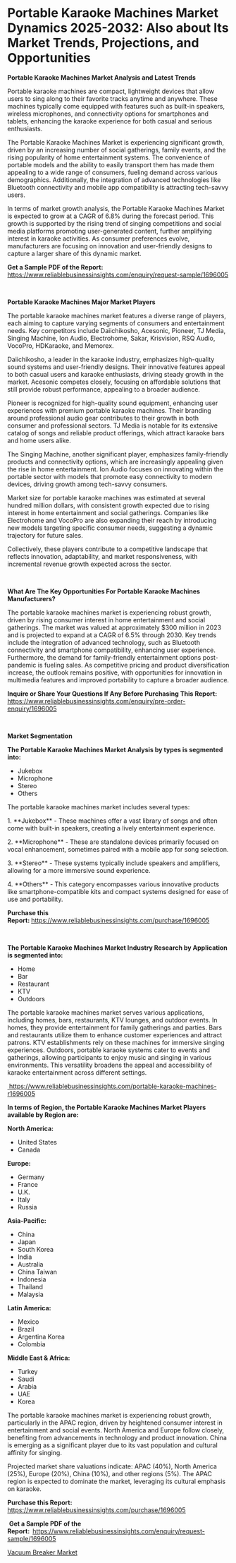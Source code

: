 <p><h1>Portable Karaoke Machines Market Dynamics 2025-2032: Also about Its Market Trends, Projections, and Opportunities</h1></p><p><strong>Portable Karaoke Machines Market Analysis and Latest Trends</strong></p>
<p><p>Portable karaoke machines are compact, lightweight devices that allow users to sing along to their favorite tracks anytime and anywhere. These machines typically come equipped with features such as built-in speakers, wireless microphones, and connectivity options for smartphones and tablets, enhancing the karaoke experience for both casual and serious enthusiasts.</p><p>The Portable Karaoke Machines Market is experiencing significant growth, driven by an increasing number of social gatherings, family events, and the rising popularity of home entertainment systems. The convenience of portable models and the ability to easily transport them has made them appealing to a wide range of consumers, fueling demand across various demographics. Additionally, the integration of advanced technologies like Bluetooth connectivity and mobile app compatibility is attracting tech-savvy users.</p><p>In terms of market growth analysis, the Portable Karaoke Machines Market is expected to grow at a CAGR of 6.8% during the forecast period. This growth is supported by the rising trend of singing competitions and social media platforms promoting user-generated content, further amplifying interest in karaoke activities. As consumer preferences evolve, manufacturers are focusing on innovation and user-friendly designs to capture a larger share of this dynamic market.</p></p>
<p><strong>Get a Sample PDF of the Report:&nbsp;</strong> <a href="https://www.reliablebusinessinsights.com/enquiry/request-sample/1696005?utm_campaign=3134&utm_medium=2&utm_source=Github&utm_content=ia&utm_term=11042025&utm_id=portable-karaoke-machines">https://www.reliablebusinessinsights.com/enquiry/request-sample/1696005</a></p>
<p>&nbsp;</p>
<p><strong>Portable Karaoke Machines Major Market Players</strong></p>
<p><p>The portable karaoke machines market features a diverse range of players, each aiming to capture varying segments of consumers and entertainment needs. Key competitors include Daiichikosho, Acesonic, Pioneer, TJ Media, Singing Machine, Ion Audio, Electrohome, Sakar, Krisvision, RSQ Audio, VocoPro, HDKaraoke, and Memorex.</p><p>Daiichikosho, a leader in the karaoke industry, emphasizes high-quality sound systems and user-friendly designs. Their innovative features appeal to both casual users and karaoke enthusiasts, driving steady growth in the market. Acesonic competes closely, focusing on affordable solutions that still provide robust performance, appealing to a broader audience.</p><p>Pioneer is recognized for high-quality sound equipment, enhancing user experiences with premium portable karaoke machines. Their branding around professional audio gear contributes to their growth in both consumer and professional sectors. TJ Media is notable for its extensive catalog of songs and reliable product offerings, which attract karaoke bars and home users alike.</p><p>The Singing Machine, another significant player, emphasizes family-friendly products and connectivity options, which are increasingly appealing given the rise in home entertainment. Ion Audio focuses on innovating within the portable sector with models that promote easy connectivity to modern devices, driving growth among tech-savvy consumers.</p><p>Market size for portable karaoke machines was estimated at several hundred million dollars, with consistent growth expected due to rising interest in home entertainment and social gatherings. Companies like Electrohome and VocoPro are also expanding their reach by introducing new models targeting specific consumer needs, suggesting a dynamic trajectory for future sales.</p><p>Collectively, these players contribute to a competitive landscape that reflects innovation, adaptability, and market responsiveness, with incremental revenue growth expected across the sector.</p></p>
<p>&nbsp;</p>
<p><strong>What Are The Key Opportunities For Portable Karaoke Machines Manufacturers?</strong></p>
<p><p>The portable karaoke machines market is experiencing robust growth, driven by rising consumer interest in home entertainment and social gatherings. The market was valued at approximately $300 million in 2023 and is projected to expand at a CAGR of 6.5% through 2030. Key trends include the integration of advanced technology, such as Bluetooth connectivity and smartphone compatibility, enhancing user experience. Furthermore, the demand for family-friendly entertainment options post-pandemic is fueling sales. As competitive pricing and product diversification increase, the outlook remains positive, with opportunities for innovation in multimedia features and improved portability to capture a broader audience.</p></p>
<p><strong>Inquire or Share Your Questions If Any Before Purchasing This Report:</strong> <a href="https://www.reliablebusinessinsights.com/enquiry/pre-order-enquiry/1696005?utm_campaign=3134&utm_medium=2&utm_source=Github&utm_content=ia&utm_term=11042025&utm_id=portable-karaoke-machines">https://www.reliablebusinessinsights.com/enquiry/pre-order-enquiry/1696005</a></p>
<p>&nbsp;</p>
<p><strong>Market Segmentation</strong></p>
<p><strong>The Portable Karaoke Machines Market Analysis by types is segmented into:</strong></p>
<p><ul><li>Jukebox</li><li>Microphone</li><li>Stereo</li><li>Others</li></ul></p>
<p><p>The portable karaoke machines market includes several types: </p><p>1. **Jukebox** - These machines offer a vast library of songs and often come with built-in speakers, creating a lively entertainment experience. </p><p>2. **Microphone** - These are standalone devices primarily focused on vocal enhancement, sometimes paired with a mobile app for song selection. </p><p>3. **Stereo** - These systems typically include speakers and amplifiers, allowing for a more immersive sound experience. </p><p>4. **Others** - This category encompasses various innovative products like smartphone-compatible kits and compact systems designed for ease of use and portability.</p></p>
<p><strong>Purchase this Report:&nbsp;</strong><a href="https://www.reliablebusinessinsights.com/purchase/1696005?utm_campaign=3134&utm_medium=2&utm_source=Github&utm_content=ia&utm_term=11042025&utm_id=portable-karaoke-machines">https://www.reliablebusinessinsights.com/purchase/1696005</a></p>
<p>&nbsp;</p>
<p><strong>The Portable Karaoke Machines Market Industry Research by Application is segmented into:</strong></p>
<p><ul><li>Home</li><li>Bar</li><li>Restaurant</li><li>KTV</li><li>Outdoors</li></ul></p>
<p><p>The portable karaoke machines market serves various applications, including homes, bars, restaurants, KTV lounges, and outdoor events. In homes, they provide entertainment for family gatherings and parties. Bars and restaurants utilize them to enhance customer experiences and attract patrons. KTV establishments rely on these machines for immersive singing experiences. Outdoors, portable karaoke systems cater to events and gatherings, allowing participants to enjoy music and singing in various environments. This versatility broadens the appeal and accessibility of karaoke entertainment across different settings.</p></p>
<p><a href="https://www.reliablebusinessinsights.com/portable-karaoke-machines-r1696005?utm_campaign=3134&utm_medium=2&utm_source=Github&utm_content=ia&utm_term=11042025&utm_id=portable-karaoke-machines">&nbsp;https://www.reliablebusinessinsights.com/portable-karaoke-machines-r1696005</a></p>
<p><strong>In terms of Region, the Portable Karaoke Machines Market Players available by Region are:</strong></p>
<p>
    <p> <strong> North America: </strong>
        <ul>
            <li>United States</li>
            <li>Canada</li>
        </ul>
        </p> 
    <p> <strong> Europe: </strong>
        <ul>
            <li>Germany</li>
            <li>France</li>
            <li>U.K.</li>
            <li>Italy</li>
            <li>Russia</li>
        </ul>
        </p> 
    <p> <strong> Asia-Pacific: </strong>
        <ul>
            <li>China</li>
            <li>Japan</li>
            <li>South Korea</li>
            <li>India</li>
            <li>Australia</li>
            <li>China Taiwan</li>
            <li>Indonesia</li>
            <li>Thailand</li>
            <li>Malaysia</li>
        </ul>
        </p> 
    <p> <strong> Latin America: </strong>
        <ul>
            <li>Mexico</li>
            <li>Brazil</li>
            <li>Argentina Korea</li>
            <li>Colombia</li>
        </ul>
        </p> 
    <p> <strong> Middle East & Africa: </strong>
        <ul>
            <li>Turkey</li>
            <li>Saudi</li>
            <li>Arabia</li>
            <li>UAE</li>
            <li>Korea</li>
        </ul>
    </p>
    </p>
<p><p>The portable karaoke machines market is experiencing robust growth, particularly in the APAC region, driven by heightened consumer interest in entertainment and social events. North America and Europe follow closely, benefiting from advancements in technology and product innovation. China is emerging as a significant player due to its vast population and cultural affinity for singing. </p><p>Projected market share valuations indicate: APAC (40%), North America (25%), Europe (20%), China (10%), and other regions (5%). The APAC region is expected to dominate the market, leveraging its cultural emphasis on karaoke.</p></p>
<p><strong>Purchase this Report: </strong><a href="https://www.reliablebusinessinsights.com/purchase/1696005?utm_campaign=3134&utm_medium=2&utm_source=Github&utm_content=ia&utm_term=11042025&utm_id=portable-karaoke-machines">https://www.reliablebusinessinsights.com/purchase/1696005</a></p>
<p>&nbsp;<strong>Get a Sample PDF of the Report:&nbsp;&nbsp;</strong><a href="https://www.reliablebusinessinsights.com/enquiry/request-sample/1696005?utm_campaign=3134&utm_medium=2&utm_source=Github&utm_content=ia&utm_term=11042025&utm_id=portable-karaoke-machines">https://www.reliablebusinessinsights.com/enquiry/request-sample/1696005</a></p>
<p><strong></strong></p>
<p><p><a href="https://github.com/sacmatidora/Market-Research-Report-List-1/blob/main/vacuum-breaker-market.md?utm_campaign=3134&utm_medium=2&utm_source=Github&utm_content=ia&utm_term=11042025&utm_id=portable-karaoke-machines">Vacuum Breaker Market</a></p></p>